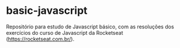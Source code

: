 # basic-javascript
Repositório para estudo de Javascript básico, com as resoluções dos exercícios do curso de Javascript da Rocketseat (https://rocketseat.com.br/).
